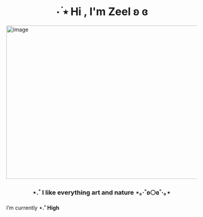 <h1 align="center">٠ ࣪⭑ Hi , I'm Zeel ʚ ɞ </h1>
<img width="749" height="407" alt="image" src="https://github.com/user-attachments/assets/e9b10def-ca54-4646-9057-f1145c7a0ece" />


</a>
<h3 align="center">⋆.˚ I like everything art and nature ⋆｡‧˚ʚ🌕ɞ˚‧｡⋆ </h3>

I’m currently **⋆.˚ High**
